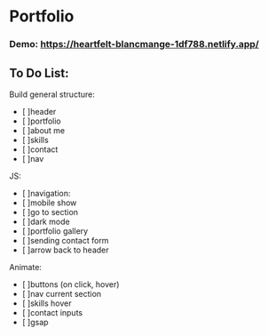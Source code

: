 # Portfolio

### Demo: https://heartfelt-blancmange-1df788.netlify.app/

## To Do List:

Build general structure:

- [ ]header
- [ ]portfolio
- [ ]about me
- [ ]skills
- [ ]contact
- [ ]nav

JS:

- [ ]navigation:
- [ ]mobile show
- [ ]go to section
- [ ]dark mode
- [ ]portfolio gallery
- [ ]sending contact form
- [ ]arrow back to header

Animate:

- [ ]buttons (on click, hover)
- [ ]nav current section
- [ ]skills hover
- [ ]contact inputs
- [ ]gsap
